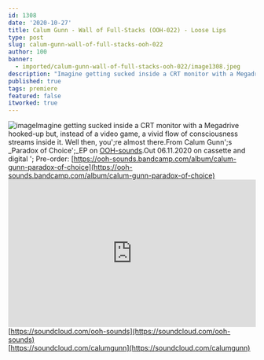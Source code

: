 ```yaml
---
id: 1308
date: '2020-10-27'
title: Calum Gunn - Wall of Full-Stacks (OOH-022) - Loose Lips
type: post
slug: calum-gunn-wall-of-full-stacks-ooh-022
author: 100
banner:
  - imported/calum-gunn-wall-of-full-stacks-ooh-022/image1308.jpeg
description: "Imagine getting sucked inside a CRT monitor with a Megadrive hooked-up but, instead of a video game, a vivid flow of consciousness streams inside it. Well then, you're almost there. From Calum Gunn's Paradox of Choice\_EP on OOH-sounds. Out 06.11.2020 on cassette and digital – Pre-order: https://ooh-sounds.bandcamp.com/album/calum-gunn-paradox-of-choice https://soundcloud.com/ooh-soundshttps://soundcloud.com/calumgunn [...]Read More..."
published: true
tags: premiere
featured: false
itworked: true
---
```

![image](../imported/calum-gunn-wall-of-full-stacks-ooh-022/image1308.jpeg)Imagine getting sucked inside a CRT monitor with a Megadrive hooked-up but, instead of a video game, a vivid flow of consciousness streams inside it. Well then, you';re almost there.From Calum Gunn';s _Paradox of Choice';_EP on [OOH-sounds](https://ooh-sounds.bandcamp.com/music).Out 06.11.2020 on cassette and digital '; Pre-order: [](https://ooh-sounds.bandcamp.com/album/calum-gunn-paradox-of-choice)[https://ooh-sounds.bandcamp.com/album/calum-gunn-paradox-of-choice](https://ooh-sounds.bandcamp.com/album/calum-gunn-paradox-of-choice)<iframe width='100%' height='300' scrolling='no' frameborder='no' allow='autoplay' src='https://w.soundcloud.com/player/?url=https%3A//api.soundcloud.com/tracks/918587497&color=%23ff5500&auto_play=false&hide_related=false&show_comments=true&show_user=true&show_reposts=false&show_teaser=true'></iframe>[https://soundcloud.com/ooh-sounds](https://soundcloud.com/ooh-sounds)  
[https://soundcloud.com/calumgunn](https://soundcloud.com/calumgunn)